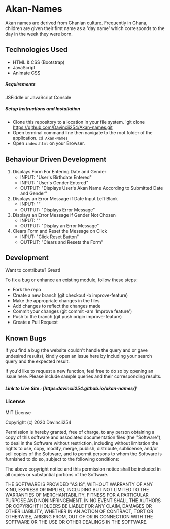 # Akan-Names

Akan names are derived from Ghanian culture. Frequently in Ghana, children are given their first name as a 'day name' which corresponds to the day in the week they were born.


## Technologies Used

- HTML & CSS (Bootstrap)
- JavaScript
- Animate CSS

##### Requirements

JSFiddle or JavaScript Console

##### Setup Instructions and Installation

- Clone this repository to a location in your file system. 'git clone https://github.com/Davincii254/Akan-names.git
- Open terminal command line then navigate to the root folder of the application. `cd Akan-Names`
- Open `index.html` on your Browser.


## Behaviour Driven Development

1. Displays Form For Entering Date and Gender
   - INPUT: "User's Birthdate Entered"
   - INPUT: "User's Gender Entered"
   - OUTPUT: "Displays User's Akan Name According to Submitted Date and Gender"
2. Displays an Error Message if Date Input Left Blank
   - INPUT: ""
   - OUTPUT: "Displays Error Message"
3. Displays an Error Message if Gender Not Chosen
   - INPUT: "" 
   - OUTPUT: "Display an Error Message" 
4. Clears Form and Reset the Message on Click
   - INPUT: "Click Reset Button" 
   - OUTPUT: "Clears and Resets the Form"

## Development

Want to contribute? Great!

To fix a bug or enhance an existing module, follow these steps:
- Fork the repo
- Create a new branch (git checkout -b improve-feature)
- Make the appropriate changes in the files
- Add changes to reflect the changes made
- Commit your changes (git commit -am 'Improve feature')
- Push to the branch (git push origin improve-feature)
- Create a Pull Request


## Known Bugs

If you find a bug (the website couldn't handle the query and or gave undesired results), kindly open an issue here by including your search query and the expected result.

If you'd like to request a new function, feel free to do so by opening an issue here. Please include sample queries and their corresponding results.


##### Link to Live Site : [https:davincii254.github.io/akan-names/]

### License

MIT License

Copyright (c) 2020 Davincii254

Permission is hereby granted, free of charge, to any person obtaining a copy
of this software and associated documentation files (the "Software"), to deal
in the Software without restriction, including without limitation the rights
to use, copy, modify, merge, publish, distribute, sublicense, and/or sell
copies of the Software, and to permit persons to whom the Software is
furnished to do so, subject to the following conditions:

The above copyright notice and this permission notice shall be included in all
copies or substantial portions of the Software.

THE SOFTWARE IS PROVIDED "AS IS", WITHOUT WARRANTY OF ANY KIND, EXPRESS OR
IMPLIED, INCLUDING BUT NOT LIMITED TO THE WARRANTIES OF MERCHANTABILITY,
FITNESS FOR A PARTICULAR PURPOSE AND NONINFRINGEMENT. IN NO EVENT SHALL THE
AUTHORS OR COPYRIGHT HOLDERS BE LIABLE FOR ANY CLAIM, DAMAGES OR OTHER
LIABILITY, WHETHER IN AN ACTION OF CONTRACT, TORT OR OTHERWISE, ARISING FROM,
OUT OF OR IN CONNECTION WITH THE SOFTWARE OR THE USE OR OTHER DEALINGS IN THE
SOFTWARE.

